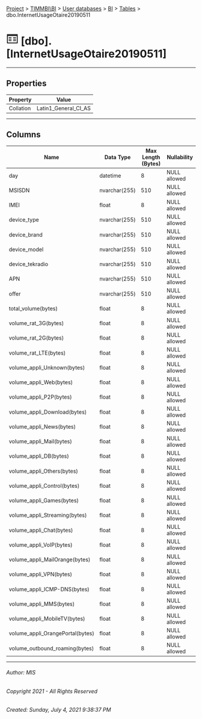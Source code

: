 #### 

[Project](../../../../index.md) > [TIMMBI\\BI](../../../index.md) > [User databases](../../index.md) > [BI](../index.md) > [Tables](Tables.md) > dbo.InternetUsageOtaire20190511

# ![Tables](../../../../Images/Table32.png) [dbo].[InternetUsageOtaire20190511]

---

## <a name="#properties"></a>Properties

| Property | Value |
|---|---|
| Collation | Latin1_General_CI_AS |


---

## <a name="#columns"></a>Columns

| Name | Data Type | Max Length (Bytes) | Nullability |
|---|---|---|---|
| day | datetime | 8 | NULL allowed |
| MSISDN | nvarchar(255) | 510 | NULL allowed |
| IMEI | float | 8 | NULL allowed |
| device_type | nvarchar(255) | 510 | NULL allowed |
| device_brand | nvarchar(255) | 510 | NULL allowed |
| device_model | nvarchar(255) | 510 | NULL allowed |
| device_tekradio | nvarchar(255) | 510 | NULL allowed |
| APN | nvarchar(255) | 510 | NULL allowed |
| offer | nvarchar(255) | 510 | NULL allowed |
| total_volume(bytes) | float | 8 | NULL allowed |
| volume_rat_3G(bytes) | float | 8 | NULL allowed |
| volume_rat_2G(bytes) | float | 8 | NULL allowed |
| volume_rat_LTE(bytes) | float | 8 | NULL allowed |
| volume_appli_Unknown(bytes) | float | 8 | NULL allowed |
| volume_appli_Web(bytes) | float | 8 | NULL allowed |
| volume_appli_P2P(bytes) | float | 8 | NULL allowed |
| volume_appli_Download(bytes) | float | 8 | NULL allowed |
| volume_appli_News(bytes) | float | 8 | NULL allowed |
| volume_appli_Mail(bytes) | float | 8 | NULL allowed |
| volume_appli_DB(bytes) | float | 8 | NULL allowed |
| volume_appli_Others(bytes) | float | 8 | NULL allowed |
| volume_appli_Control(bytes) | float | 8 | NULL allowed |
| volume_appli_Games(bytes) | float | 8 | NULL allowed |
| volume_appli_Streaming(bytes) | float | 8 | NULL allowed |
| volume_appli_Chat(bytes) | float | 8 | NULL allowed |
| volume_appli_VoIP(bytes) | float | 8 | NULL allowed |
| volume_appli_MailOrange(bytes) | float | 8 | NULL allowed |
| volume_appli_VPN(bytes) | float | 8 | NULL allowed |
| volume_appli_ICMP-DNS(bytes) | float | 8 | NULL allowed |
| volume_appli_MMS(bytes) | float | 8 | NULL allowed |
| volume_appli_MobileTV(bytes) | float | 8 | NULL allowed |
| volume_appli_OrangePortal(bytes) | float | 8 | NULL allowed |
| volume_outbound_roaming(bytes) | float | 8 | NULL allowed |


---

###### Author:  MIS

###### Copyright 2021 - All Rights Reserved

###### Created: Sunday, July 4, 2021 9:38:37 PM


